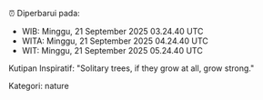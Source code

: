 ⏰ Diperbarui pada:
- WIB: Minggu, 21 September 2025 03.24.40 UTC
- WITA: Minggu, 21 September 2025 04.24.40 UTC
- WIT: Minggu, 21 September 2025 05.24.40 UTC

Kutipan Inspiratif:
"Solitary trees, if they grow at all, grow strong."


Kategori: nature

